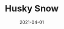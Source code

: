 ---
description: "Pattern%3A%20Husky%20%7C%20Color%3A%20Snow%20%7C%20Width%3A%2054%u201D%20%7C%20Content%3A%2092%25%20Polyester%2C%208%25%20Linen%20%7C%20Abrasion%3A%2050%2C000%20Double%20Rubs%20-%20Wyzenbeek%20Method%20%7C%20Repeat%3A%20n/a%20%7C%20Finish%3A%20INCASE%20by%20CRYPTON%20%7C%20Flammability%3A%20NFPA%20260%2C%20UFAC%20Class%201%2C%20CAL%20117%20%7C%20Applications%3A%20Contract%20/%20Hospitality%2C%20Residential%20%7C%20"
tags: 
  - "Lark Fontaine"
  - "Husky"
  - "Textiles"
image_primary: "img/Husky_Snow_large.jpg"
href: "https://www.larkfontaine.com/collections/textiles/products/husky-pistachio"
designer: "Lark Fontaine"
title: "Husky Snow"
category: "Textiles"
subtitle: ""
manufacturer: "Lark Fontaine"
slug: "/manufacturers/lark-fontaine/textiles/lark-fontaine-husky-snow"
date: "2021-04-01"
---